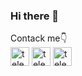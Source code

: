 ### Hi there 👋

Contack me👇
<br>
<a target="_blank" href="http://t.me/anvariddin"><img src="https://img2.freepng.ru/20180509/lse/kisspng-telegram-computer-icons-font-5af2fe72348f38.0319625815258742902153.jpg" alt="telegram.png yo'q" srcset="" width="30px"></a>
<a target="_blank" href="http://t.me/anvariddin"><img src="https://img2.freepng.ru/20180509/lse/kisspng-telegram-computer-icons-font-5af2fe72348f38.0319625815258742902153.jpg" alt="telegram.png yo'q" srcset="" width="30px"></a>
<a target="_blank" href="http://t.me/anvariddin"><img src="https://img2.freepng.ru/20180418/kje/kisspng-logo-facebook-inc-social-media-nasdaq-fb-seo-5ad76b6165cca6.972446921524067169417.jpg" alt="telegram.png yo'q" srcset="" width="30px"></a>
<!--
**Anvariddin/Anvariddin** is a ✨ _special_ ✨ repository because its `README.md` (this file) appears on your GitHub profile.

Here are some ideas to get you started:

- 🔭 I’m currently working on ...
- 🌱 I’m currently learning ...
- 👯 I’m looking to collaborate on ...
- 🤔 I’m looking for help with ...
- 💬 Ask me about ...
- 📫 How to reach me: ...
- 😄 Pronouns: ...
- ⚡ Fun fact: ...
-->
